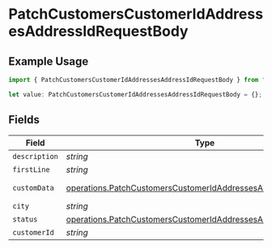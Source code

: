 # PatchCustomersCustomerIdAddressesAddressIdRequestBody

## Example Usage

```typescript
import { PatchCustomersCustomerIdAddressesAddressIdRequestBody } from "jani-payments/models/operations";

let value: PatchCustomersCustomerIdAddressesAddressIdRequestBody = {};
```

## Fields

| Field                                                                                                                                              | Type                                                                                                                                               | Required                                                                                                                                           | Description                                                                                                                                        |
| -------------------------------------------------------------------------------------------------------------------------------------------------- | -------------------------------------------------------------------------------------------------------------------------------------------------- | -------------------------------------------------------------------------------------------------------------------------------------------------- | -------------------------------------------------------------------------------------------------------------------------------------------------- |
| `description`                                                                                                                                      | *string*                                                                                                                                           | :heavy_minus_sign:                                                                                                                                 | N/A                                                                                                                                                |
| `firstLine`                                                                                                                                        | *string*                                                                                                                                           | :heavy_minus_sign:                                                                                                                                 | N/A                                                                                                                                                |
| `customData`                                                                                                                                       | [operations.PatchCustomersCustomerIdAddressesAddressIdCustomData](../../models/operations/patchcustomerscustomeridaddressesaddressidcustomdata.md) | :heavy_minus_sign:                                                                                                                                 | Any valid JSON value                                                                                                                               |
| `city`                                                                                                                                             | *string*                                                                                                                                           | :heavy_minus_sign:                                                                                                                                 | N/A                                                                                                                                                |
| `status`                                                                                                                                           | [operations.PatchCustomersCustomerIdAddressesAddressIdStatus](../../models/operations/patchcustomerscustomeridaddressesaddressidstatus.md)         | :heavy_minus_sign:                                                                                                                                 | N/A                                                                                                                                                |
| `customerId`                                                                                                                                       | *string*                                                                                                                                           | :heavy_minus_sign:                                                                                                                                 | N/A                                                                                                                                                |